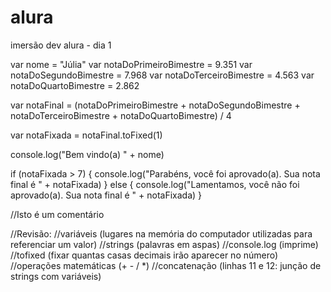 # alura
imersão dev alura - dia 1

var nome = "Júlia"
var notaDoPrimeiroBimestre = 9.351
var notaDoSegundoBimestre = 7.968
var notaDoTerceiroBimestre = 4.563
var notaDoQuartoBimestre = 2.862

var notaFinal = (notaDoPrimeiroBimestre + notaDoSegundoBimestre + notaDoTerceiroBimestre + notaDoQuartoBimestre) / 4

var notaFixada = notaFinal.toFixed(1)

console.log("Bem vindo(a) " + nome)

if (notaFixada > 7) {
  console.log("Parabéns, você foi aprovado(a). Sua nota final é " + notaFixada)
}
else {
  console.log("Lamentamos, você não foi aprovado(a). Sua nota final é " + notaFixada)
}

//Isto é um comentário

//Revisão: 
//variáveis (lugares na memória do computador utilizadas para referenciar um valor)
//strings (palavras em aspas)
//console.log (imprime)
//tofixed (fixar quantas casas decimais irão aparecer no número)
//operações matemáticas (+ - / *)
//concatenação (linhas 11 e 12: junção de strings com variáveis)
